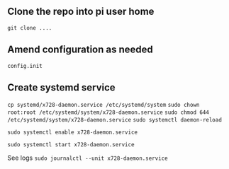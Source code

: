 ## Clone the repo into **pi** user home

`git clone ....`

## Amend configuration as needed

`config.init`


## Create systemd service
`cp systemd/x728-daemon.service /etc/systemd/system`
`sudo chown root:root /etc/systemd/system/x728-daemon.service`
`sudo chmod 644 /etc/systemd/system/x728-daemon.service`
`sudo systemctl daemon-reload`

`sudo systemctl enable x728-daemon.service`

`sudo systemctl start x728-daemon.service`

See logs
`sudo journalctl --unit x728-daemon.service`